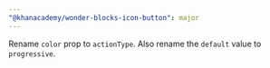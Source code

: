 ```yaml
---
"@khanacademy/wonder-blocks-icon-button": major
---
```


Rename `color` prop to `actionType`. Also rename the `default` value to `progressive`.
